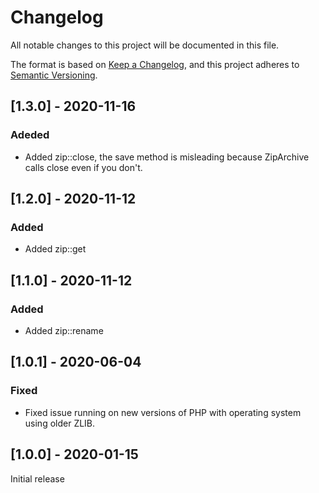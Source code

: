 # Changelog

All notable changes to this project will be documented in this file.

The format is based on [Keep a Changelog](https://keepachangelog.com/en/1.0.0/),
and this project adheres to [Semantic Versioning](https://semver.org/spec/v2.0.0.html).


## [1.3.0] - 2020-11-16

### Adeded 

- Added zip::close, the save method is misleading because ZipArchive calls close even if you don't.

## [1.2.0] - 2020-11-12

### Added 

- Added zip::get

## [1.1.0] - 2020-11-12

### Added

- Added zip::rename

## [1.0.1] - 2020-06-04

### Fixed
- Fixed issue running on new versions of PHP with operating system using older ZLIB.

## [1.0.0] - 2020-01-15

Initial release